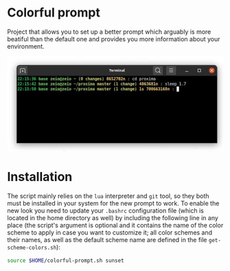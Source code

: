 # Colorful prompt

Project that allows you to set up a better prompt which arguably is more beatiful than the default one and provides you more information about your environment.

![example of the new prompt look](example.jpg)

# Installation

The script mainly relies on the `lua` interpreter and `git` tool, so they both must be installed in your system for the new prompt to work. To enable the new look you need to update your `.bashrc` configuration file (which is located in the home directory as well) by including the following line in any place (the script's argument is optional and it contains the name of the color scheme to apply in case you want to customize it; all color schemes and their names, as well as the default scheme name are defined in the file `get-scheme-colors.sh`):

```sh
source $HOME/colorful-prompt.sh sunset
```

